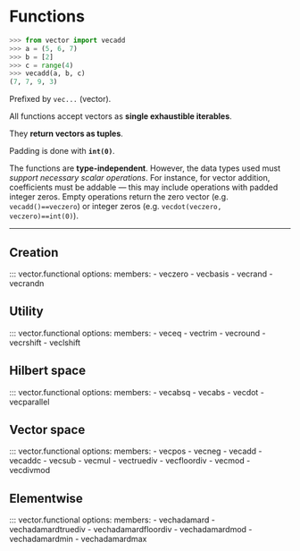 # Functions

```python
>>> from vector import vecadd
>>> a = (5, 6, 7)
>>> b = [2]
>>> c = range(4)
>>> vecadd(a, b, c)
(7, 7, 9, 3)
```

Prefixed by `vec...` (vector).

All functions accept vectors as **single exhaustible iterables**.

They **return vectors as tuples**.

Padding is done with **`int(0)`**.

The functions are **type-independent**. However, the data types used must
*support necessary scalar operations*. For instance, for vector addition,
coefficients must be addable — this may include operations with padded integer
zeros. Empty operations return the zero vector (e.g. `vecadd()==veczero`) or
integer zeros (e.g. `vecdot(veczero, veczero)==int(0)`).

---

## Creation

::: vector.functional
    options:
      members:
        - veczero
        - vecbasis
        - vecrand
        - vecrandn

## Utility

::: vector.functional
    options:
      members:
        - veceq
        - vectrim
        - vecround
        - vecrshift
        - veclshift

## Hilbert space

::: vector.functional
    options:
      members:
        - vecabsq
        - vecabs
        - vecdot
        - vecparallel

## Vector space

::: vector.functional
    options:
      members:
        - vecpos
        - vecneg
        - vecadd
        - vecaddc
        - vecsub
        - vecmul
        - vectruediv
        - vecfloordiv
        - vecmod
        - vecdivmod

## Elementwise

::: vector.functional
    options:
      members:
        - vechadamard
        - vechadamardtruediv
        - vechadamardfloordiv
        - vechadamardmod
        - vechadamardmin
        - vechadamardmax
